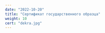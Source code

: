 ```yaml
---
date: "2022-10-20"
title: "Сертификат государственного образца"
weight: 10
cert: "dekra.jpg"
---
```

